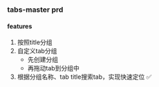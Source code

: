 ### tabs-master prd

#### features

1. 按照title分组
2. 自定义tab分组
   - 先创建分组
   - 再拖动tab到分组中
3. 根据分组名称、tab title搜索tab，实现快速定位 ✅
